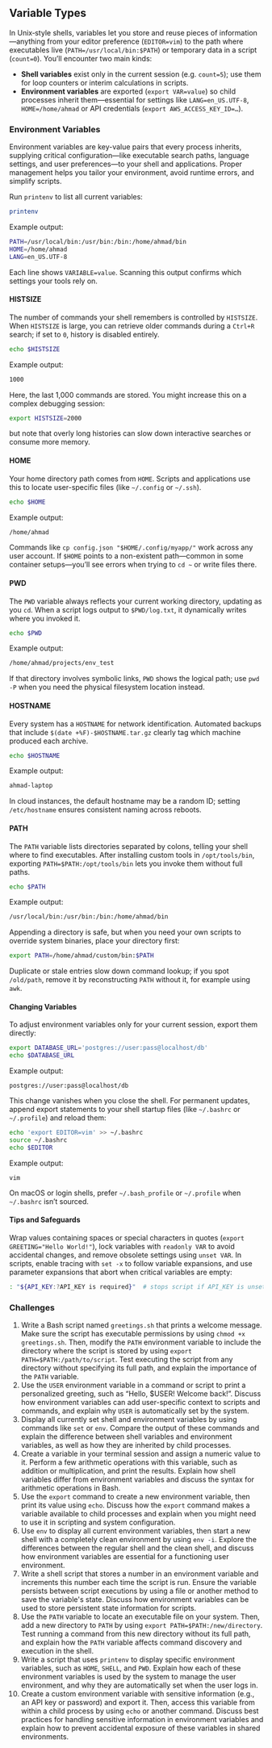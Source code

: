 ## Variable Types

In Unix‐style shells, variables let you store and reuse pieces of information—anything from your editor preference (`EDITOR=vim`) to the path where executables live (`PATH=/usr/local/bin:$PATH`) or temporary data in a script (`count=0`).  You’ll encounter two main kinds:

* **Shell variables** exist only in the current session (e.g. `count=5`); use them for loop counters or interim calculations in scripts.
* **Environment variables** are exported (`export VAR=value`) so child processes inherit them—essential for settings like `LANG=en_US.UTF-8`, `HOME=/home/ahmad` or API credentials (`export AWS_ACCESS_KEY_ID=…`).

### Environment Variables

Environment variables are key-value pairs that every process inherits, supplying critical configuration—like executable search paths, language settings, and user preferences—to your shell and applications. Proper management helps you tailor your environment, avoid runtime errors, and simplify scripts.

Run `printenv` to list all current variables:

```bash
printenv
```

Example output: 

```bash
PATH=/usr/local/bin:/usr/bin:/bin:/home/ahmad/bin
HOME=/home/ahmad
LANG=en_US.UTF-8
```

Each line shows `VARIABLE=value`. Scanning this output confirms which settings your tools rely on.

#### HISTSIZE

The number of commands your shell remembers is controlled by `HISTSIZE`. When `HISTSIZE` is large, you can retrieve older commands during a `Ctrl+R` search; if set to `0`, history is disabled entirely.

```bash
echo $HISTSIZE
```

Example output:
 
```bash
1000
```

Here, the last 1,000 commands are stored. You might increase this on a complex debugging session:

```bash
export HISTSIZE=2000
```

but note that overly long histories can slow down interactive searches or consume more memory.

#### HOME

Your home directory path comes from `HOME`. Scripts and applications use this to locate user-specific files (like `~/.config` or `~/.ssh`).

```bash
echo $HOME
```

Example output:

```bash
/home/ahmad
```

Commands like `cp config.json "$HOME/.config/myapp/"` work across any user account. If `$HOME` points to a non-existent path—common in some container setups—you’ll see errors when trying to `cd ~` or write files there.

#### PWD

The `PWD` variable always reflects your current working directory, updating as you `cd`. When a script logs output to `$PWD/log.txt`, it dynamically writes where you invoked it.

```bash
echo $PWD
```

Example output:

```bash
/home/ahmad/projects/env_test
```

If that directory involves symbolic links, `PWD` shows the logical path; use `pwd -P` when you need the physical filesystem location instead.

#### HOSTNAME

Every system has a `HOSTNAME` for network identification. Automated backups that include `$(date +%F)-$HOSTNAME.tar.gz` clearly tag which machine produced each archive.

```bash
echo $HOSTNAME
```

Example output:

```bash
ahmad-laptop
```

In cloud instances, the default hostname may be a random ID; setting `/etc/hostname` ensures consistent naming across reboots.

#### PATH

The `PATH` variable lists directories separated by colons, telling your shell where to find executables. After installing custom tools in `/opt/tools/bin`, exporting `PATH=$PATH:/opt/tools/bin` lets you invoke them without full paths.

```bash
echo $PATH
```

Example output:

```bash
/usr/local/bin:/usr/bin:/bin:/home/ahmad/bin
```

Appending a directory is safe, but when you need your own scripts to override system binaries, place your directory first:

```bash
export PATH=/home/ahmad/custom/bin:$PATH
```

Duplicate or stale entries slow down command lookup; if you spot `/old/path`, remove it by reconstructing `PATH` without it, for example using `awk`.

#### Changing Variables

To adjust environment variables only for your current session, export them directly:

```bash
export DATABASE_URL='postgres://user:pass@localhost/db'
echo $DATABASE_URL
```

Example output:

```
postgres://user:pass@localhost/db
```

This change vanishes when you close the shell. For permanent updates, append export statements to your shell startup files (like `~/.bashrc` or `~/.profile`) and reload them:

```bash
echo 'export EDITOR=vim' >> ~/.bashrc
source ~/.bashrc
echo $EDITOR
```

Example output:

```
vim
```

On macOS or login shells, prefer `~/.bash_profile` or `~/.profile` when `~/.bashrc` isn’t sourced.

#### Tips and Safeguards

Wrap values containing spaces or special characters in quotes (`export GREETING="Hello World!"`), lock variables with `readonly VAR` to avoid accidental changes, and remove obsolete settings using `unset VAR`. In scripts, enable tracing with `set -x` to follow variable expansions, and use parameter expansions that abort when critical variables are empty:

```bash
: "${API_KEY:?API_KEY is required}"  # stops script if API_KEY is unset or blank
```



### Challenges

1. Write a Bash script named `greetings.sh` that prints a welcome message. Make sure the script has executable permissions by using `chmod +x greetings.sh`. Then, modify the `PATH` environment variable to include the directory where the script is stored by using `export PATH=$PATH:/path/to/script`. Test executing the script from any directory without specifying its full path, and explain the importance of the `PATH` variable.
2. Use the `USER` environment variable in a command or script to print a personalized greeting, such as “Hello, $USER! Welcome back!”. Discuss how environment variables can add user-specific context to scripts and commands, and explain why `USER` is automatically set by the system.
3. Display all currently set shell and environment variables by using commands like `set` or `env`. Compare the output of these commands and explain the difference between shell variables and environment variables, as well as how they are inherited by child processes.
4. Create a variable in your terminal session and assign a numeric value to it. Perform a few arithmetic operations with this variable, such as addition or multiplication, and print the results. Explain how shell variables differ from environment variables and discuss the syntax for arithmetic operations in Bash.
5. Use the `export` command to create a new environment variable, then print its value using `echo`. Discuss how the `export` command makes a variable available to child processes and explain when you might need to use it in scripting and system configuration.
6. Use `env` to display all current environment variables, then start a new shell with a completely clean environment by using `env -i`. Explore the differences between the regular shell and the clean shell, and discuss how environment variables are essential for a functioning user environment.
7. Write a shell script that stores a number in an environment variable and increments this number each time the script is run. Ensure the variable persists between script executions by using a file or another method to save the variable's state. Discuss how environment variables can be used to store persistent state information for scripts.
8. Use the `PATH` variable to locate an executable file on your system. Then, add a new directory to `PATH` by using `export PATH=$PATH:/new/directory`. Test running a command from this new directory without its full path, and explain how the `PATH` variable affects command discovery and execution in the shell.
9. Write a script that uses `printenv` to display specific environment variables, such as `HOME`, `SHELL`, and `PWD`. Explain how each of these environment variables is used by the system to manage the user environment, and why they are automatically set when the user logs in.
10. Create a custom environment variable with sensitive information (e.g., an API key or password) and export it. Then, access this variable from within a child process by using `echo` or another command. Discuss best practices for handling sensitive information in environment variables and explain how to prevent accidental exposure of these variables in shared environments.
